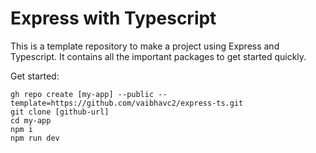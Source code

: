# Express with Typescript

This is a template repository to make a project using Express and Typescript. It contains all the important packages to get started quickly.

Get started:

```console
gh repo create [my-app] --public --template=https://github.com/vaibhavc2/express-ts.git
git clone [github-url]
cd my-app
npm i
npm run dev
```

